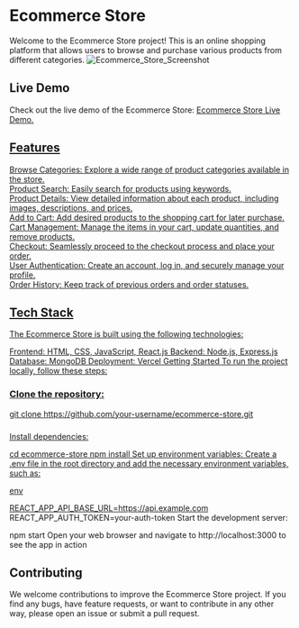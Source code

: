 <h1>Ecommerce Store</h1>
Welcome to the Ecommerce Store project! This is an online shopping platform that allows users to browse and purchase various products from different categories.

<img src="." alt="Ecommerce_Store_Screenshot"/>

<h2>Live Demo</h2>
Check out the live demo of the Ecommerce Store: <span> <a href= https://ecommerce-store-zeta-sable.vercel.app target="_blank"> Ecommerce Store Live Demo. <span>

<h2>Features</h2>
<b></b>Browse Categories: Explore a wide range of product categories available in the store.<br>
<b></b>Product Search: Easily search for products using keywords.<br>
<b></b>Product Details: View detailed information about each product, including images, descriptions, and prices.<br>
<b></b>Add to Cart: Add desired products to the shopping cart for later purchase.<br>
<b></b>Cart Management: Manage the items in your cart, update quantities, and remove products.<br>
<b></b>Checkout: Seamlessly proceed to the checkout process and place your order.<br>
<b></b>User Authentication: Create an account, log in, and securely manage your profile.<br>
<b></b>Order History: Keep track of previous orders and order statuses.

<h2>Tech Stack</h2>
The Ecommerce Store is built using the following technologies:

Frontend: <b></b>HTML, CSS, JavaScript, React.js
Backend: <b></b>Node.js, Express.js
Database: <b></b>MongoDB
Deployment: <b></b>Vercel
Getting Started
To run the project locally, follow these steps:

<h3>Clone the repository:</h3>
git clone https://github.com/your-username/ecommerce-store.git

<h3></h3>Install dependencies:

cd ecommerce-store
npm install
Set up environment variables:
Create a .env file in the root directory and add the necessary environment variables, such as:

env

REACT_APP_API_BASE_URL=https://api.example.com
REACT_APP_AUTH_TOKEN=your-auth-token
Start the development server:


npm start
Open your web browser and navigate to http://localhost:3000 to see the app in action

<h2>Contributing</h2>
We welcome contributions to improve the Ecommerce Store project. If you find any bugs, have feature requests, or want to contribute in any other way, please open an issue or submit a pull request.
